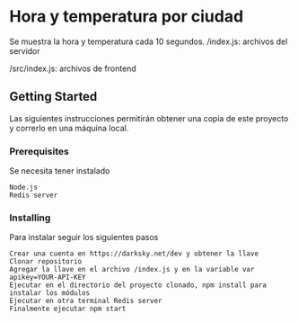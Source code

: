 # Hora y temperatura por ciudad

Se muestra la hora y temperatura cada 10 segundos.
/index.js: archivos del servidor

/src/index.js: archivos de frontend

## Getting Started

Las siguientes instrucciones permitirán obtener una copia de este proyecto y correrlo en una máquina local.


### Prerequisites

Se necesita tener instalado

```
Node.js
Redis server
```

### Installing

Para instalar seguir los siguientes pasos



```
Crear una cuenta en https://darksky.net/dev y obtener la llave
Clonar repositorio
Agregar la llave en el archivo /index.js y en la variable var apikey=YOUR-API-KEY
Ejecutar en el directorio del proyecto clonado, npm install para instalar los módulos
Ejecutar en otra terminal Redis server
Finalmente ejecutar npm start

```

